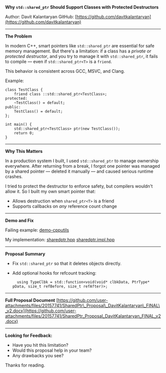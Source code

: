 **Why `std::shared_ptr` Should Support Classes with Protected Destructors**

Author: Davit Kalantaryan
GitHub: [https://github.com/davitkalantaryan](https://github.com/davitkalantaryan)

---

**The Problem**

In modern C++, smart pointers like `std::shared_ptr` are essential for safe memory management. But there's a limitation: if a class has a *private or protected destructor*, and you try to manage it with `std::shared_ptr`, it fails to compile — even if `std::shared_ptr<T>` is a `friend`.

This behavior is consistent across GCC, MSVC, and Clang.

Example:

```
class TestClass {
    friend class ::std::shared_ptr<TestClass>;
protected:
    ~TestClass() = default;
public:
    TestClass() = default;
};

int main() {
    std::shared_ptr<TestClass> ptr(new TestClass());
    return 0;
}
```

---

**Why This Matters**

In a production system I built, I used `std::shared_ptr` to manage ownership everywhere. After returning from a break, I forgot one pointer was managed by a shared pointer — deleted it manually — and caused serious runtime crashes.

I tried to protect the destructor to enforce safety, but compilers wouldn't allow it. So I built my own smart pointer that:

* Allows destruction when `shared_ptr<T>` is a friend
* Supports callbacks on *any* reference count change

---

**Demo and Fix**

Failing example:
[demo-cpputils](https://github.com/davitkalantaryan/demo-cpputils/blob/master/src/tests/main_std_shared_ptr_friend_error.cpp)

My implementation:
[sharedptr.hpp](https://github.com/davitkalantaryan/cpputils/blob/master/include/cpputils/sharedptr.hpp)
[sharedptr.impl.hpp](https://github.com/davitkalantaryan/cpputils/blob/master/include/cpputils/sharedptr.impl.hpp)

---

**Proposal Summary**

* Fix `std::shared_ptr` so that it deletes objects directly.
* Add optional hooks for refcount tracking:

  ```
    using TypeClbk = std::function<void(void* clbkData, PtrType* pData, size_t refBefore, size_t refAfter)>;
  ```

---

**Full Proposal Document**
[https://github.com/user-attachments/files/20157741/SharedPtr\_Proposal\_DavitKalantaryan\_FINAL\_v2.docx](https://github.com/user-attachments/files/20157741/SharedPtr_Proposal_DavitKalantaryan_FINAL_v2.docx)

---

**Looking for Feedback:**

* Have you hit this limitation?
* Would this proposal help in your team?
* Any drawbacks you see?

Thanks for reading.
